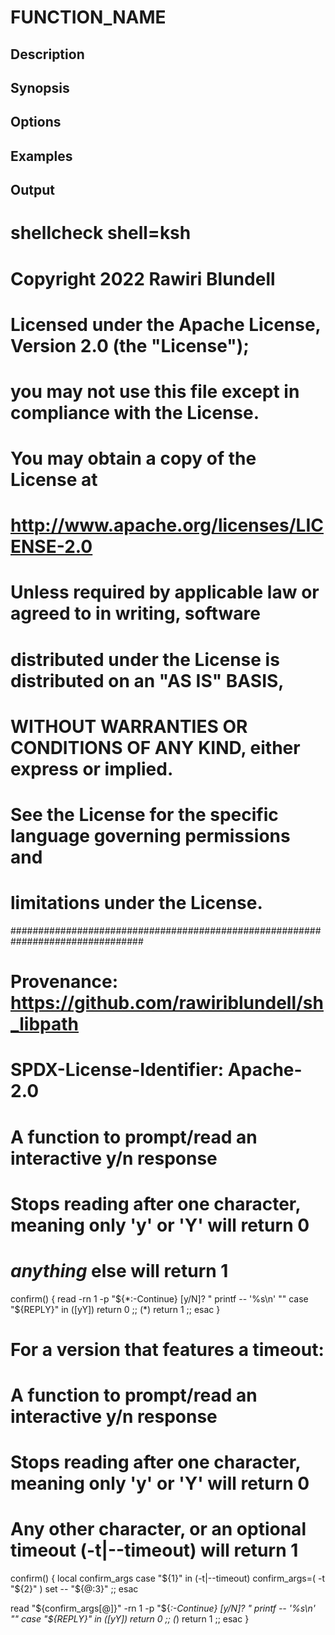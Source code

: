 # FUNCTION_NAME

## Description

## Synopsis

## Options

## Examples

## Output
# shellcheck shell=ksh

# Copyright 2022 Rawiri Blundell
#
# Licensed under the Apache License, Version 2.0 (the "License");
# you may not use this file except in compliance with the License.
# You may obtain a copy of the License at
#
#     http://www.apache.org/licenses/LICENSE-2.0
#
# Unless required by applicable law or agreed to in writing, software
# distributed under the License is distributed on an "AS IS" BASIS,
# WITHOUT WARRANTIES OR CONDITIONS OF ANY KIND, either express or implied.
# See the License for the specific language governing permissions and
# limitations under the License.
################################################################################
# Provenance: https://github.com/rawiriblundell/sh_libpath
# SPDX-License-Identifier: Apache-2.0

# A function to prompt/read an interactive y/n response
# Stops reading after one character, meaning only 'y' or 'Y' will return 0
# _anything_ else will return 1
confirm() {
  read -rn 1 -p "${*:-Continue} [y/N]? "
  printf -- '%s\n' ""
  case "${REPLY}" in
    ([yY]) return 0 ;;
    (*)    return 1 ;;
  esac
}

# For a version that features a timeout:

# A function to prompt/read an interactive y/n response
# Stops reading after one character, meaning only 'y' or 'Y' will return 0
# Any other character, or an optional timeout (-t|--timeout) will return 1
confirm() {
  local confirm_args
  case "${1}" in
    (-t|--timeout)
      confirm_args=( -t "${2}" )
      set -- "${@:3}"
    ;;
  esac
  
  read "${confirm_args[@]}" -rn 1 -p "${*:-Continue} [y/N]? "
  printf -- '%s\n' ""
  case "${REPLY}" in
    ([yY]) return 0 ;;
    (*)    return 1 ;;
  esac
}

